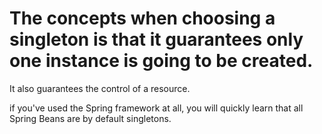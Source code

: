 # The concepts when choosing a singleton is that it guarantees only one instance is going to be created.

It also guarantees the control of a resource. 

if you've used the Spring framework at all, you will quickly learn that all Spring Beans are by default singletons.
